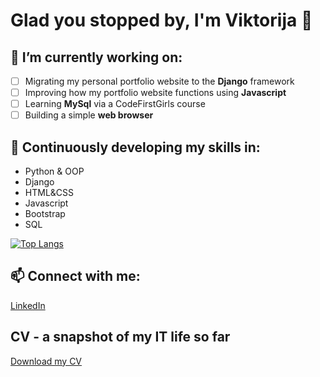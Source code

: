 # Glad you stopped by,  I'm Viktorija  :wave: 


##  🔭 I’m currently working on:
- [ ] Migrating my personal portfolio website to the **Django** framework
- [ ] Improving how my portfolio website functions using **Javascript**
- [ ] Learning **MySql** via a CodeFirstGirls course
- [ ] Building a simple **web browser**

## 🌱 Continuously developing my skills in:

- Python & OOP
- Django
- HTML&CSS
- Javascript
- Bootstrap
- SQL

[![Top Langs](https://github-readme-stats.vercel.app/api/top-langs/?username=viktorijabb&layout=compact)](https://github.com/anuraghazra/github-readme-stats)

## 📫 Connect with me: 

[LinkedIn](https://www.linkedin.com/in/viktorija-blumberga-a57556164/)

## CV - a snapshot of my IT life so far 

[Download my CV](https://github.com/viktorijabb/viktorijabb/files/10716828/CV_Laura.Viktorija.Blumberga_SE.pdf)

